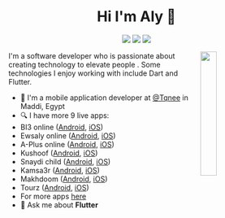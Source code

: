 
<h1 align="center">Hi I'm Aly 👋</h1>
<p align="center">
    <a href="https://twitter.com/alzoldik"><img src="https://img.shields.io/badge/twitter-%231FA1F1?style=flat&logo=twitter&logoColor=white"/></a>
    <a href="https://www.linkedin.com/in/alzoldik/"><img src="https://img.shields.io/badge/linkedin-%230177B5?style=flat&logo=linkedin&logoColor=white"/></a>
    <a href="https://www.instagram.com/alzoldik_/"><img src="https://img.shields.io/badge/instagram-%23E4415F?style=flat&logo=instagram&logoColor=white"/></a>
  </p>
  
  <img src="https://www.codemade.io/wp-content/uploads/2018/04/hire-angularjs-developers-offshore-angularjs-programmers-152343160384kng.png" align="right" width="25%"/>

I'm a software developer who is passionate about creating technology to elevate people . Some technologies I enjoy working with include Dart and Flutter.

- 🔭 I'm a mobile application developer at [@Tqnee](https://www.tqnee.com.sa/) in Maddi, Egypt
- 🔍 I have more 9 live apps: 
- BI3 online ([Android](https://play.google.com/store/apps/details?id=io.rnlab.BI3), [iOS](https://apps.apple.com/us/app/%D8%A8%D9%8A%D8%B9%D8%A7%D9%88%D9%86%D9%84%D8%A7%D9%8A%D9%86/id1575979530))
- Ewsaly online ([Android](https://play.google.com/store/apps/details?id=com.motalaat.ewsally), [iOS](https://apps.apple.com/eg/app/%D8%A7%D9%88%D8%B5%D9%84%D9%8A-ewsaly/id1585546716))
- A-Plus online ([Android](https://play.google.com/store/apps/details?id=com.sellx.aplus_student), [iOS](https://apps.apple.com/eg/app/a-plus/id1543956025))
- Kushoof ([Android](https://play.google.com/store/apps/details?id=com.tqnee.kushoof), [iOS](https://apps.apple.com/us/app/%D9%83%D8%B4%D9%88%D9%81/id1522198829))
- Snaydi child ([Android](https://play.google.com/store/apps/details?id=com.tqnee.sanaydiparent), [iOS](https://apps.apple.com/us/app/id1476991744))
- Kamsa3r  ([Android](https://play.google.com/store/apps/details?id=com.tqnee.kamsa3r), [iOS](https://apps.apple.com/us/app/%D9%83%D9%85-%D8%B3%D8%B9%D8%B1/id1459809033))
- Makhdoom   ([Android](https://play.google.com/store/apps/details?id=com.tqnee.makhdoum), [iOS](https://apps.apple.com/us/app/%D9%85%D8%AE%D8%AF%D9%88%D9%88%D9%85/id1498378815))
- Tourz  ([Android](https://play.google.com/store/apps/details?id=com.tqnee.tourz), [iOS](https://apps.apple.com/eg/app/tourz/id1509103073))
- For more apps [here](https://apps.apple.com/us/developer/tqnee/id1439673113?see-all=i-phone-apps)
- 💬 Ask me about **Flutter**
